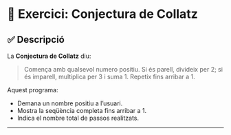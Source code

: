 # 📌 Exercici: Conjectura de Collatz

## ✅ Descripció
La **Conjectura de Collatz** diu:
> Comença amb qualsevol numero positiu. Si és parell, divideix per 2; si és imparell, multiplica per 3 i suma 1. Repetix fins arribar a 1.

Aquest programa:
- Demana un nombre positiu a l’usuari.
- Mostra la seqüència completa fins arribar a 1.
- Indica el nombre total de passos realitzats.
---
